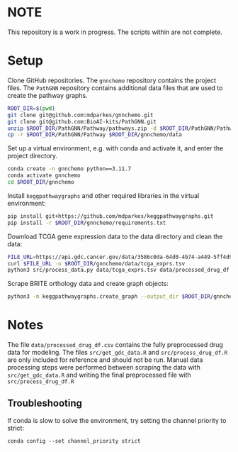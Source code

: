 # NOTE
This repository is a work in progress. The scripts within are not complete.


# Setup
Clone GitHub repositories. The `gnnchemo` repository contains the project files. The `PathGNN` repository contains 
additional data files that are used to create the pathway graphs.
```bash
ROOT_DIR=$(pwd)
git clone git@github.com:mdparkes/gnnchemo.git
git clone git@github.com:BioAI-kits/PathGNN.git
unzip $ROOT_DIR/PathGNN/Pathway/pathways.zip -d $ROOT_DIR/PathGNN/Pathway
cp -r $ROOT_DIR/PathGNN/Pathway $ROOT_DIR/gnnchemo/data
```
Set up a virtual environment, e.g. with conda and activate it, and enter the project directory.
```bash
conda create -n gnnchemo python==3.11.7
conda activate gnnchemo
cd $ROOT_DIR/gnnchemo
```
Install `keggpathwaygraphs` and other required libraries in the virtual environment:
```bash
pip install git+https://github.com/mdparkes/keggpathwaygraphs.git
pip install -r $ROOT_DIR/gnnchemo/requirements.txt
```
Download TCGA gene expression data to the data directory and clean the data:
```bash
FILE_URL=https://api.gdc.cancer.gov/data/3586c0da-64d0-4b74-a449-5ff4d9136611
curl $FILE_URL -o $ROOT_DIR/gnnchemo/data/tcga_exprs.tsv
python3 src/process_data.py data/tcga_exprs.tsv data/processed_drug_df.csv
```
Scrape BRITE orthology data and create graph objects:
```bash
python3 -m keggpathwaygraphs.create_graph --output_dir $ROOT_DIR/gnnchemo/data
```


# Notes
The file `data/processed_drug_df.csv` contains the fully preprocessed drug data for modeling. The files 
`src/get_gdc_data.R` and `src/process_drug_df.R` are only included for reference and should not be run. Manual data 
processing steps were performed between scraping the data with `src/get_gdc_data.R` and writing the final 
preprocessed file with `src/process_drug_df.R`


## Troubleshooting

If conda is slow to solve the environment, try setting the channel priority to strict:

```commandline
conda config --set channel_priority strict
```
